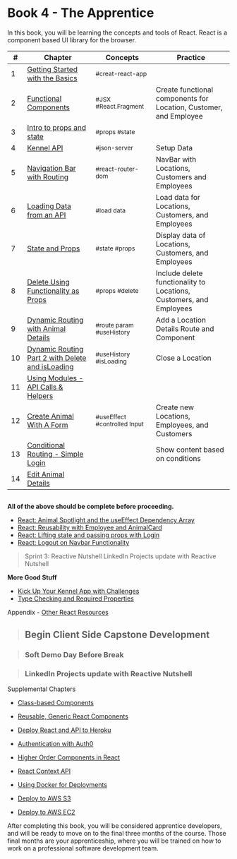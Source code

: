 # Book 4 - The Apprentice

In this book, you will be learning the concepts and tools of React. React is a component based UI library for the browser.

| #  | Chapter | Concepts | Practice
--- | --- | --- | ---
1 | [Getting Started with the Basics](./chapters/REACT_BASICS.md) | <sub style="font-size:0.85rem;">#creat-react-app</sub>|
2 | [Functional Components](./chapters/REACT_FUNCTIONAL_COMPONENTS.md) | <sub style="font-size:0.85rem;">#JSX #React.Fragment</sub> | Create functional components for Location, Customer, and Employee
3 | [Intro to props and state](./chapters/INTRO_PROPS_STATE.md) | <sub style="font-size:0.85rem;">#props #state</sub> |
4 | [Kennel API](./chapters/KENNEL_API.md) | <sub style="font-size:0.85rem;">#json-server</sub>| Setup Data
5 | [Navigation Bar with Routing](./chapters/REACT_ROUTING.md) | <sub style="font-size:0.85rem;">#react-router-dom</sub> |NavBar with Locations, Customers and Employees
6 | [Loading Data from an API](./chapters/REACT_LOADING_DATA.md)| <sub style="font-size:0.85rem;">#load data</sub> | Load data for Locations, Customers, and Employees
7 | [State and Props](./chapters/COMPONENT_STATE_PROPS.md)| <sub style="font-size:0.85rem;">#state #props</sub> | Display data of Locations, Customers, and Employees
8 | [Delete Using Functionality as Props](./chapters/FUNCTIONS_AS_PROPS.md) | <sub style="font-size:0.85rem;">#props #delete</sub> | Include delete functionality to Locations, Customers, and Employees
9 | [Dynamic Routing with Animal Details](./chapters/REACT_DYNAMIC_ROUTING.md) | <sub style="font-size:0.85rem;">#route param #useHistory</sub> | Add a Location Details Route and Component
10 | [Dynamic Routing Part 2 with Delete and isLoading](./chapters/REACT_DYNAMIC_ROUTING_PART2.md) | <sub style="font-size:0.85rem;">#useHistory #isLoading </sub> | Close a Location
11 | [Using Modules - API Calls & Helpers](./chapters/MODULES.md) |  | 
12 | [Create Animal With A Form](./chapters/REACT_FORMS.md) | <sub style="font-size:0.85rem;">#useEffect #controlled Input </sub> | Create new Locations, Employees, and Customers
13 | [Conditional Routing - Simple Login](./chapters/AUTHENTICATION.md) | | Show content based on conditions
14 | [Edit Animal Details](./chapters/REACT_EDIT.md) | | 
##


**All of the above should be complete before proceeding.**

* [React: Animal Spotlight and the useEffect Dependency Array](./chapters/REACT_USEEFFECT_DEPS.md)
* [React: Reusability with Employee and AnimalCard](./chapters/REACT_REUSABLE_COMPONENTS.md)
* [React: Lifting state and passing props with Login](./chapters/REACT_LIFT_STATE_PASS_PROPS.md)
* [React: Logout on Navbar Functionality](./chapters/REACT_LOGOUT_NAVBAR.md)

> Sprint 3: Reactive Nutshell
> LinkedIn Projects update with Reactive Nutshell

**More Good Stuff**

* [Kick Up Your Kennel App with Challenges](./chapters/ADVANCED_CHALLENGES.md)
* [Type Checking and Required Properties](./chapters/REACT_TYPE_CHECKING.md)


Appendix - [Other React Resources](./chapters/REACT_APPENDIX.md)

> ## **Begin Client Side Capstone Development**

> ### Soft Demo Day Before Break



> ### LinkedIn Projects update with Reactive Nutshell

Supplemental Chapters
* [Class-based Components](./chapters/CLASS_BASED_COMPONENTS.md)

* [Reusable, Generic React Components](./chapters/REACT_GENERIC_COMPONENTS.md)
* [Deploy React and API to Heroku](./chapters/JSON_SERVER_HEROKU.md)
* [Authentication with Auth0](https://auth0.com/blog/reactjs-authentication-tutorial/)
* [Higher Order Components in React](./chapters/REACT_HOC.md)
* [React Context API](./chapters/REACT_CONTEXT_API.md)
* [Using Docker for Deployments](./chapters/DOCKER_INTRO.md)
* [Deploy to AWS S3](./chapters/AWS_S3.md)
* [Deploy to AWS EC2](./chapters/AWS_EC2.md)

After completing this book, you will be considered apprentice developers, and will be ready to move on to the final three months of the course. Those final months are your apprenticeship, where you will be trained on how to work on a professional software development team.
